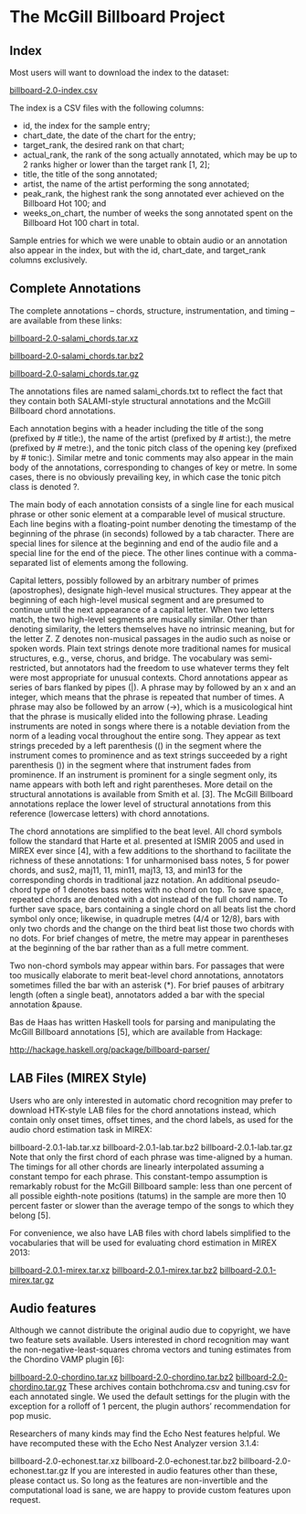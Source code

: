 # The McGill Billboard Project

## Index
Most users will want to download the index to the dataset:

[billboard-2.0-index.csv](https://github.com/boomerr1/The-McGill-Billboard-Project/blob/master/billboard-2.0-index.csv)

The index is a CSV files with the following columns:

* id, the index for the sample entry;
* chart_date, the date of the chart for the entry;
* target_rank, the desired rank on that chart;
* actual_rank, the rank of the song actually annotated, which may be up to 2 ranks higher or lower than the target rank [1, 2];
* title, the title of the song annotated;
* artist, the name of the artist performing the song annotated;
* peak_rank, the highest rank the song annotated ever achieved on the Billboard Hot 100; and
* weeks_on_chart, the number of weeks the song annotated spent on the Billboard Hot 100 chart in total.

Sample entries for which we were unable to obtain audio or an annotation also appear in the index, but with the id, chart_date, and target_rank columns exclusively.

## Complete Annotations
The complete annotations – chords, structure, instrumentation, and timing – are available from these links:

[billboard-2.0-salami_chords.tar.xz](https://github.com/boomerr1/The-McGill-Billboard-Project/blob/master/)

[billboard-2.0-salami_chords.tar.bz2](https://github.com/boomerr1/The-McGill-Billboard-Project/blob/master/)

[billboard-2.0-salami_chords.tar.gz](https://github.com/boomerr1/The-McGill-Billboard-Project/blob/master/)

The annotations files are named salami_chords.txt to reflect the fact that they contain both SALAMI-style structural annotations and the McGill Billboard chord annotations.

Each annotation begins with a header including the title of the song (prefixed by # title:), the name of the artist (prefixed by # artist:), the metre (prefixed by # metre:), and the tonic pitch class of the opening key (prefixed by # tonic:). Similar metre and tonic comments may also appear in the main body of the annotations, corresponding to changes of key or metre. In some cases, there is no obviously prevailing key, in which case the tonic pitch class is denoted ?.

The main body of each annotation consists of a single line for each musical phrase or other sonic element at a comparable level of musical structure. Each line begins with a floating-point number denoting the timestamp of the beginning of the phrase (in seconds) followed by a tab character. There are special lines for silence at the beginning and end of the audio file and a special line for the end of the piece. The other lines continue with a comma-separated list of elements among the following.

Capital letters, possibly followed by an arbitrary number of primes (apostrophes), designate high-level musical structures. They appear at the beginning of each high-level musical segment and are presumed to continue until the next appearance of a capital letter. When two letters match, the two high-level segments are musically similar. Other than denoting similarity, the letters themselves have no intrinsic meaning, but for the letter Z. Z denotes non-musical passages in the audio such as noise or spoken words.
Plain text strings denote more traditional names for musical structures, e.g., verse, chorus, and bridge. The vocabulary was semi-restricted, but annotators had the freedom to use whatever terms they felt were most appropriate for unusual contexts.
Chord annotations appear as series of bars flanked by pipes (|). A phrase may by followed by an x and an integer, which means that the phrase is repeated that number of times. A phrase may also be followed by an arrow (->), which is a musicological hint that the phrase is musically elided into the following phrase.
Leading instruments are noted in songs where there is a notable deviation from the norm of a leading vocal throughout the entire song. They appear as text strings preceded by a left parenthesis (() in the segment where the instrument comes to prominence and as text strings succeeded by a right parenthesis ()) in the segment where that instrument fades from prominence. If an instrument is prominent for a single segment only, its name appears with both left and right parentheses.
More detail on the structural annotations is available from Smith et al. [3]. The McGill Billboard annotations replace the lower level of structural annotations from this reference (lowercase letters) with chord annotations.

The chord annotations are simplified to the beat level. All chord symbols follow the standard that Harte et al. presented at ISMIR 2005 and used in MIREX ever since [4], with a few additions to the shorthand to facilitate the richness of these annotations: 1 for unharmonised bass notes, 5 for power chords, and sus2, maj11, 11, min11, maj13, 13, and min13 for the corresponding chords in traditional jazz notation. An additional pseudo-chord type of 1 denotes bass notes with no chord on top. To save space, repeated chords are denoted with a dot instead of the full chord name. To further save space, bars containing a single chord on all beats list the chord symbol only once; likewise, in quadruple metres (4/4 or 12/8), bars with only two chords and the change on the third beat list those two chords with no dots. For brief changes of metre, the metre may appear in parentheses at the beginning of the bar rather than as a full metre comment.

Two non-chord symbols may appear within bars. For passages that were too musically elaborate to merit beat-level chord annotations, annotators sometimes filled the bar with an asterisk (\*). For brief pauses of arbitrary length (often a single beat), annotators added a bar with the special annotation &pause.

Bas de Haas has written Haskell tools for parsing and manipulating the McGill Billboard annotations [5], which are available from Hackage:

http://hackage.haskell.org/package/billboard-parser/


## LAB Files (MIREX Style)
Users who are only interested in automatic chord recognition may prefer to download HTK-style LAB files for the chord annotations instead, which contain only onset times, offset times, and the chord labels, as used for the audio chord estimation task in MIREX:

billboard-2.0.1-lab.tar.xz
billboard-2.0.1-lab.tar.bz2
billboard-2.0.1-lab.tar.gz
Note that only the first chord of each phrase was time-aligned by a human. The timings for all other chords are linearly interpolated assuming a constant tempo for each phrase. This constant-tempo assumption is remarkably robust for the McGill Billboard sample: less than one percent of all possible eighth-note positions (tatums) in the sample are more then 10 percent faster or slower than the average tempo of the songs to which they belong [5].

For convenience, we also have LAB files with chord labels simplified to the vocabularies that will be used for evaluating chord estimation in MIREX 2013:

[billboard-2.0.1-mirex.tar.xz](https://github.com/boomerr1/The-McGill-Billboard-Project/blob/master/)
[billboard-2.0.1-mirex.tar.bz2](https://github.com/boomerr1/The-McGill-Billboard-Project/blob/master/)
[billboard-2.0.1-mirex.tar.gz](https://github.com/boomerr1/The-McGill-Billboard-Project/blob/master/)

## Audio features
Although we cannot distribute the original audio due to copyright, we have two feature sets available. Users interested in chord recognition may want the non-negative-least-squares chroma vectors and tuning estimates from the Chordino VAMP plugin [6]:

[billboard-2.0-chordino.tar.xz](https://github.com/boomerr1/The-McGill-Billboard-Project/blob/master/)
[billboard-2.0-chordino.tar.bz2](https://github.com/boomerr1/The-McGill-Billboard-Project/blob/master/)
[billboard-2.0-chordino.tar.gz](https://github.com/boomerr1/The-McGill-Billboard-Project/blob/master/)
These archives contain bothchroma.csv and tuning.csv for each annotated single. We used the default settings for the plugin with the exception for a rolloff of 1 percent, the plugin authors’ recommendation for pop music.

Researchers of many kinds may find the Echo Nest features helpful. We have recomputed these with the Echo Nest Analyzer version 3.1.4:

billboard-2.0-echonest.tar.xz
billboard-2.0-echonest.tar.bz2
billboard-2.0-echonest.tar.gz
If you are interested in audio features other than these, please contact us. So long as the features are non-invertible and the computational load is sane, we are happy to provide custom features upon request.
